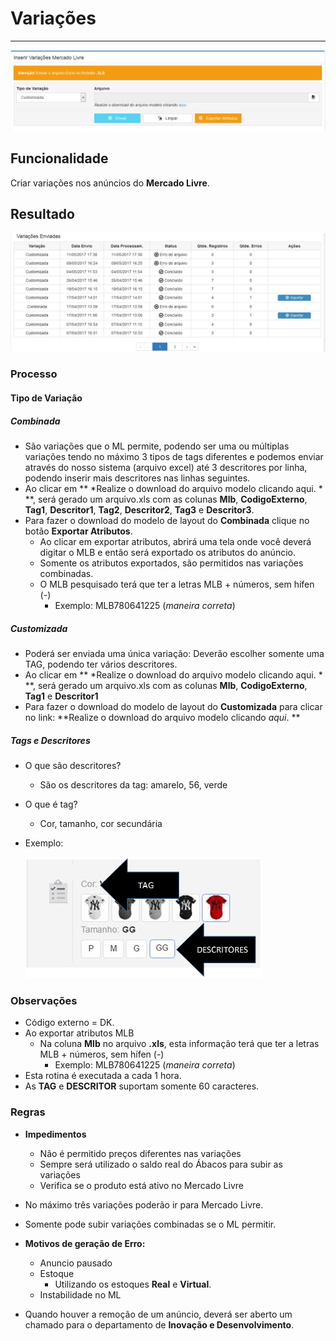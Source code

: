 # Variações

---

<!--toc-->

![](/assets/inseriVariacaoMercadoLivre01.png)

## Funcionalidade

Criar variações nos anúncios do **Mercado Livre**.

## Resultado

![](/assets/inseriVariacaoMercadoLivre02.png)


### Processo

#### Tipo de Variação

##### Combinada
* São variações que o ML permite, podendo ser uma ou múltiplas variações tendo no máximo 3 tipos de tags diferentes e podemos enviar através do nosso sistema (arquivo excel) até 3 descritores por linha, podendo inserir mais descritores nas linhas seguintes.
* Ao clicar em ** *Realize o download do arquivo modelo clicando aqui. * **, será gerado um arquivo.xls com as colunas **Mlb**, **CodigoExterno**, **Tag1**, **Descritor1**, **Tag2**, **Descritor2**, **Tag3** e **Descritor3**.
* Para fazer o download do modelo de layout do **Combinada** clique no botão **Exportar Atributos**.
	* Ao clicar em exportar atributos, abrirá uma tela onde você deverá digitar o MLB e então será exportado os atributos do anúncio.
	* Somente os atributos exportados, são permitidos nas variações combinadas.
	* O MLB pesquisado terá que ter a letras MLB + números, sem hífen (-)
		* Exemplo: MLB780641225 (*maneira correta*)


##### Customizada
* Poderá ser enviada uma única variação: Deverão escolher somente uma TAG, podendo ter vários descritores.
* Ao clicar em ** *Realize o download do arquivo modelo clicando aqui. * **, será gerado um arquivo.xls com as colunas **Mlb**, **CodigoExterno**, **Tag1** e **Descritor1**
* Para fazer o download do modelo de layout do **Customizada** para clicar no link: **Realize o download do arquivo modelo clicando *aqui*. **


##### Tags e Descritores
* O que são descritores?  
	* São os descritores da tag: amarelo, 56, verde
* O que é tag?
	* Cor, tamanho, cor secundária
* Exemplo: 
	
	![](/assets/VariacaoML01.png)


### Observações

* Código externo = DK.
* Ao exportar atributos MLB
	* Na coluna **Mlb** no arquivo **.xls**, esta informação terá que ter a letras MLB + números, sem hífen (-)
		* Exemplo: MLB780641225 (*maneira correta*)
* Esta rotina é executada a cada 1 hora.
* As **TAG** e **DESCRITOR** suportam somente 60 caracteres.

### Regras

* **Impedimentos**
	* Não é permitido preços diferentes nas variações
	* Sempre será utilizado o saldo real do Ábacos para subir as variações
	* Verifica se o produto está ativo no Mercado Livre
* No máximo três variações poderão ir para Mercado Livre.
* Somente pode subir variações combinadas se o ML permitir.


* **Motivos de geração de Erro:**
	* Anuncio pausado
	* Estoque
		* Utilizando os estoques **Real** e **Virtual**. 
	* Instabilidade no ML
* Quando houver a remoção de um anúncio, deverá ser aberto um chamado para o departamento de **Inovação e Desenvolvimento**.